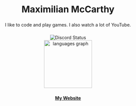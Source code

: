 <h1 align="center">Maximilian McCarthy</h1>

###

<p align="center">I like to code and play games. I also watch a lot of YouTube.</p>

###
<div align="center">
  <img src="https://discord.c99.nl/widget/theme-4/320672010332274690.png" alt="Discord Status" />
</div>

<div align="center">
  <img src="https://github-readme-stats.vercel.app/api/top-langs?locale=en&hide_title=true&layout=compact&card_width=320&langs_count=5&theme=transparent&hide_border=true&username=MaximilianMcc" height="150" alt="languages graph"  />
</div>

###

<div align="center">
 <a href="http://maximilian.co.nz/" target="_blank"><b>My Website</b></a>
</div>

###
